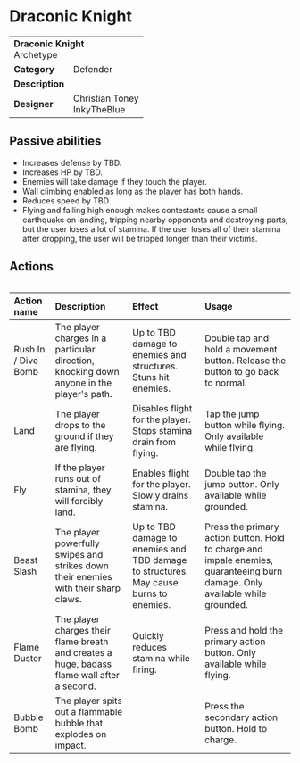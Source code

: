 # Draconic Knight
<table>
  <tbody>
    <tr>
      <td colspan="2">
        <b>Draconic Knight</b>
        <section>Archetype</section>
      </td>
    </tr>
    <tr>
      <td>
        <b>Category</b>
      </td>
      <td>Defender</td>
    </tr>
    <tr>
      <td>
        <b>Description</b>
      </td>
      <td></td>
    </tr>
    <tr>
      <td>
        <b>Designer</b>
      </td>
      <td>
        Christian Toney
        <br />InkyTheBlue
      </td>
    </tr>
  </tbody>
<table>

## Passive abilities
* Increases defense by TBD. 
* Increases HP by TBD.
* Enemies will take damage if they touch the player.
* Wall climbing enabled as long as the player has both hands.
* Reduces speed by TBD.
* Flying and falling high enough makes contestants cause a small earthquake on landing, tripping nearby opponents and destroying parts, but the user loses a lot of stamina. If the user loses all of their stamina after dropping, the user will be tripped longer than their victims.

## Actions
<table>
  <thead>
    <tr>
      <th align="left">Action name</th>
      <th align="left">Description</th>
      <th align="left">Effect</th>
      <th align="left">Usage</th>
    </tr>
  </thead>
  <tbody>
    <tr>
      <td>Rush In / Dive Bomb</td>
      <td>The player charges in a particular direction, knocking down anyone in the player's path.</td>
      <td>Up to TBD damage to enemies and structures. Stuns hit enemies.</td>
      <td>Double tap and hold a movement button. Release the button to go back to normal.</td>
    </tr>
    <tr>
      <td>Land</td>
      <td>The player drops to the ground if they are flying.</td>
      <td>Disables flight for the player. Stops stamina drain from flying.</td>
      <td>Tap the jump button while flying. Only available while flying.</td>
    </tr>
    <tr>
      <td>Fly</td>
      <td>If the player runs out of stamina, they will forcibly land.</td>
      <td>Enables flight for the player. Slowly drains stamina.</td>
      <td>Double tap the jump button. Only available while grounded.</td>
    </tr>
    <tr>
      <td>Beast Slash</td>
      <td>The player powerfully swipes and strikes down their enemies with their sharp claws.</td>
      <td>Up to TBD damage to enemies and TBD damage to structures. May cause burns to enemies.</td>
      <td>Press the primary action button. Hold to charge and impale enemies, guaranteeing burn damage. Only available while grounded.</td>
    </tr>
    <tr>
      <td>Flame Duster</td>
      <td>The player charges their flame breath and creates a huge, badass flame wall after a second.</td>
      <td>Quickly reduces stamina while firing.</td>
      <td>Press and hold the primary action button. Only available while flying.</td>
    </tr>
    <tr>
      <td>Bubble Bomb</td>
      <td>The player spits out a flammable bubble that explodes on impact.</td>
      <td></td>
      <td>Press the secondary action button. Hold to charge.</td>
    </tr>
  </tbody>
</table>
